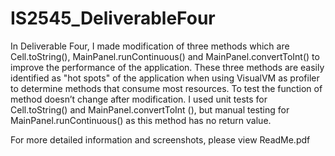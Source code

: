 # IS2545_DeliverableFour

In Deliverable Four, I made modification of three methods which are Cell.toString(), MainPanel.runContinuous() and MainPanel.convertToInt() to improve the performance of the application. These three methods are easily identified as "hot spots" of the application when using VisualVM as profiler to determine methods that consume most resources. To test the function of method doesn’t change after modification. I used unit tests for Cell.toString() and MainPanel.convertToInt (), but manual testing for MainPanel.runContinuous() as this method has no return value.

For more detailed information and screenshots, please view ReadMe.pdf
